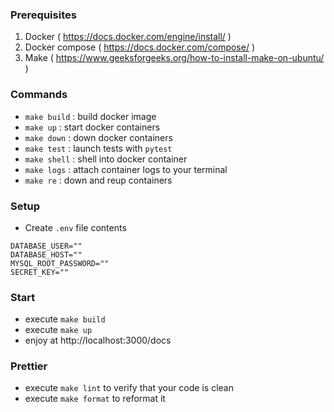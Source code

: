 ### Prerequisites

1. Docker ( https://docs.docker.com/engine/install/ )
2. Docker compose ( https://docs.docker.com/compose/ )
3. Make ( https://www.geeksforgeeks.org/how-to-install-make-on-ubuntu/ )

### Commands

- `make build` : build docker image
- `make up` : start docker containers
- `make down` : down docker containers
- `make test` : launch tests with `pytest`
- `make shell` : shell into docker container
- `make logs` : attach container logs to your terminal
- `make re` : down and reup containers

### Setup

- Create `.env` file contents
```env
DATABASE_USER=""
DATABASE_HOST=""
MYSQL_ROOT_PASSWORD=""
SECRET_KEY=""
```

### Start

- execute `make build`
- execute `make up`
- enjoy at http://localhost:3000/docs

### Prettier

- execute `make lint` to verify that your code is clean
- execute `make format` to reformat it
